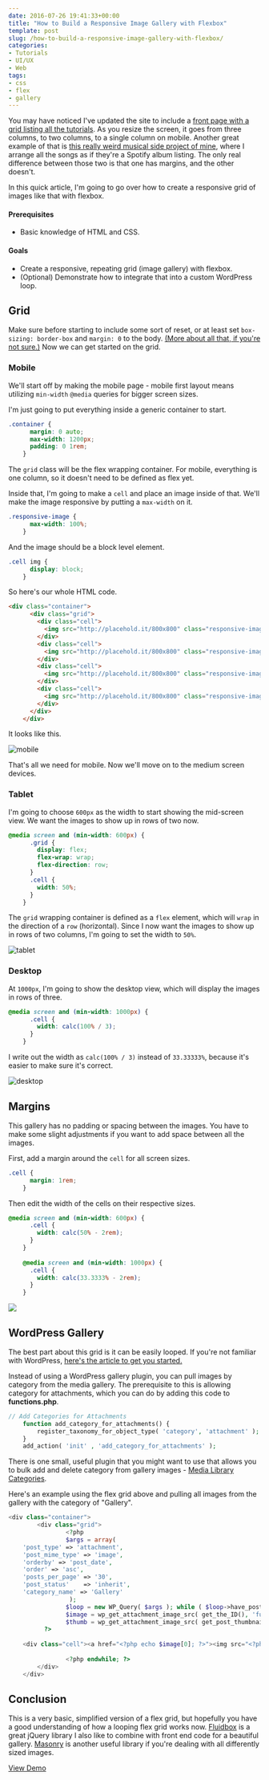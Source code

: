 ```yaml
---
date: 2016-07-26 19:41:33+00:00
title: "How to Build a Responsive Image Gallery with Flexbox"
template: post
slug: /how-to-build-a-responsive-image-gallery-with-flexbox/
categories:
- Tutorials
- UI/UX
- Web
tags:
- css
- flex
- gallery
---
```



You may have noticed I've updated the site to include a [front page with a grid listing all the tutorials](https://www.taniarascia.com/). As you resize the screen, it goes from three columns, to two columns, to a single column on mobile. Another great example of that is [this really weird musical side project of mine](https://www.taniarascia.com/music/), where I arrange all the songs as if they're a Spotify album listing. The only real difference between those two is that one has margins, and the other doesn't.

In this quick article, I'm going to go over how to create a responsive grid of images like that with flexbox.



#### Prerequisites





  * Basic knowledge of HTML and CSS.




#### Goals





  * Create a responsive, repeating grid (image gallery) with flexbox.
  * (Optional) Demonstrate how to integrate that into a custom WordPress loop.




## Grid



Make sure before starting to include some sort of reset, or at least set `box-sizing: border-box` and `margin: 0` to the body. [(More about all that, if you're not sure.)](https://www.taniarascia.com/you-dont-need-a-framework/) Now we can get started on the grid.



### Mobile



We'll start off by making the mobile page - mobile first layout means utilizing `min-width` `@media` queries for bigger screen sizes.

I'm just going to put everything inside a generic container to start.


    
```css
.container {
      margin: 0 auto;
      max-width: 1200px;
      padding: 0 1rem;
    }
```




The `grid` class will be the flex wrapping container. For mobile, everything is one column, so it doesn't need to be defined as flex yet. 

Inside that, I'm going to make a `cell` and place an image inside of that. We'll make the image responsive by putting a `max-width` on it.


    
```css
.responsive-image {
      max-width: 100%;
    }
```




And the image should be a block level element.


    
```css
.cell img {
      display: block;
    }
```




So here's our whole HTML code.


    
```html
<div class="container">
      <div class="grid">
        <div class="cell">
          <img src="http://placehold.it/800x800" class="responsive-image">
        </div>
        <div class="cell">
          <img src="http://placehold.it/800x800" class="responsive-image">
        </div>
        <div class="cell">
          <img src="http://placehold.it/800x800" class="responsive-image">
        </div>
        <div class="cell">
          <img src="http://placehold.it/800x800" class="responsive-image">
        </div>
      </div>
    </div>
```




It looks like this.

![mobile](https://www.taniarascia.com/wp-content/uploads/mobile.png)


That's all we need for mobile. Now we'll move on to the medium screen devices.



### Tablet



I'm going to choose `600px` as the width to start showing the mid-screen view. We want the images to show up in rows of two now.


    
```css
@media screen and (min-width: 600px) {
      .grid {
        display: flex;
        flex-wrap: wrap;
        flex-direction: row;
      }
      .cell {
        width: 50%;
      }
    }
```




The `grid` wrapping container is defined as a `flex` element, which will `wrap` in the direction of a `row` (horizontal). Since I now want the images to show up in rows of two columns, I'm going to set the width to `50%`.

![tablet](https://www.taniarascia.com/wp-content/uploads/tablet.png)




### Desktop



At `1000px`, I'm going to show the desktop view, which will display the images in rows of three. 


    
```css
@media screen and (min-width: 1000px) {
      .cell {
        width: calc(100% / 3);
      }
    }
```




I write out the width as `calc(100% / 3)` instead of `33.33333%`, because it's easier to make sure it's correct.

![desktop](https://www.taniarascia.com/wp-content/uploads/desktop.png)




## Margins



This gallery has no padding or spacing between the images. You have to make some slight adjustments if you want to add space between all the images.

First, add a margin around the `cell` for all screen sizes.


    
```css
.cell {
      margin: 1rem;
    }
```




Then edit the width of the cells on their respective sizes.


    
```css
@media screen and (min-width: 600px) {
      .cell {
        width: calc(50% - 2rem);
      }
    }
    
    @media screen and (min-width: 1000px) {
      .cell {
        width: calc(33.3333% - 2rem);
      }
    }
```




![](https://www.taniarascia.com/wp-content/uploads/Screen-Shot-2016-07-27-at-10.57.26-AM.png)




## WordPress Gallery



The best part about this grid is it can be easily looped. If you're not familiar with WordPress, [here's the article to get you started.](https://www.taniarascia.com/developing-a-wordpress-theme-from-scratch/)

Instead of using a WordPress gallery plugin, you can pull images by category from the media gallery. The prerequisite to this is allowing category for attachments, which you can do by adding this code to **functions.php**.


    
```php
// Add Categories for Attachments
    function add_category_for_attachments() {
        register_taxonomy_for_object_type( 'category', 'attachment' );
    }
    add_action( 'init' , 'add_category_for_attachments' );
```




There is one small, useful plugin that you might want to use that allows you to bulk add and delete category from gallery images - [Media Library Categories](https://wordpress.org/plugins/wp-media-library-category/).

Here's an example using the flex grid above and pulling all images from the gallery with the category of "Gallery".


    
```php
<div class="container">
    	<div class="grid">
    			<?php 
    			$args = array(
    'post_type' => 'attachment',
    'post_mime_type' => 'image',
    'orderby' => 'post_date',
    'order' => 'asc',
    'posts_per_page' => '30',
    'post_status'    => 'inherit',
    'category_name' => 'Gallery'
    			 );
    			$loop = new WP_Query( $args ); while ( $loop->have_posts() ) : $loop->the_post();
    			$image = wp_get_attachment_image_src( get_the_ID(), 'full' ); // Full sized image
    			$thumb = wp_get_attachment_image_src( get_post_thumbnail_id($post->ID), 'thumbnail' ); // Thumbnail size 
          ?>
    
    <div class="cell"><a href="<?php echo $image[0]; ?>"><img src="<?php echo $thumb[0]; ?>" class="responsive-image"></a></div>
    
    			<?php endwhile; ?>
    	</div>
    </div>
```






## Conclusion



This is a very basic, simplified version of a flex grid, but hopefully you have a good understanding of how a looping flex grid works now. [Fluidbox](http://terrymun.github.io/Fluidbox/demo/index.html) is a great jQuery library I also like to combine with front end code for a beautiful gallery. [Masonry](http://masonry.desandro.com/) is another useful library if you're dealing with all differently sized images.

[View Demo](http://codepen.io/taniarascia/pen/vKZKxP)
		
